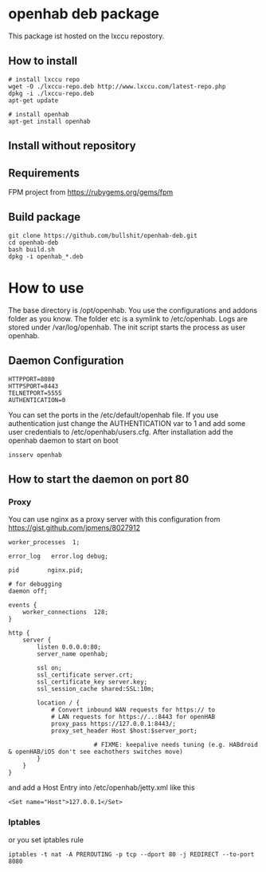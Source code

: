 openhab deb package
=======

This package ist hosted on the lxccu repostory.

## How to install
```
# install lxccu repo
wget -O ./lxccu-repo.deb http://www.lxccu.com/latest-repo.php
dpkg -i ./lxccu-repo.deb
apt-get update

# install openhab
apt-get install openhab
```
## Install without repository

## Requirements
FPM project from https://rubygems.org/gems/fpm

## Build package
```
git clone https://github.com/bullshit/openhab-deb.git
cd openhab-deb
bash build.sh
dpkg -i openhab_*.deb
```
# How to use

The base directory is /opt/openhab. You use the configurations and addons folder as you know. The folder etc is a symlink to /etc/openhab. Logs are stored under /var/log/openhab. The init script starts the process as user openhab.

## Daemon Configuration
```
HTTPPORT=8080
HTTPSPORT=8443
TELNETPORT=5555
AUTHENTICATION=0
```
You can set the ports in the /etc/default/openhab file. If you use authentication just change the AUTHENTICATION var to 1 and add some user credentials to /etc/openhab/users.cfg.
After installation add the openhab daemon to start on boot
```
insserv openhab
```

## How to start the daemon on port 80

### Proxy
You can use nginx as a proxy server with this configuration from https://gist.github.com/jpmens/8027912
```
worker_processes  1;
 
error_log   error.log debug;
 
pid        nginx.pid;
 
# for debugging
daemon off;
 
events {
    worker_connections  128;
}
 
http {
	server {
		listen 0.0.0.0:80;
		server_name openhab;
 
		ssl on;
		ssl_certificate server.crt;
		ssl_certificate_key server.key;
		ssl_session_cache shared:SSL:10m;
 
		location / {
			# Convert inbound WAN requests for https:// to
			# LAN requests for https://..:8443 for openHAB
			proxy_pass https://127.0.0.1:8443/;
			proxy_set_header Host $host:$server_port;
 
                        # FIXME: keepalive needs tuning (e.g. HABdroid & openHAB/iOS don't see eachothers switches move)
		}
	}
}
```
and add a Host Entry into /etc/openhab/jetty.xml like this
```
<Set name="Host">127.0.0.1</Set>
```

### Iptables

or you set iptables rule
```
iptables -t nat -A PREROUTING -p tcp --dport 80 -j REDIRECT --to-port 8080
```


